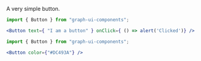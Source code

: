 A very simple button.

```jsx
import { Button } from "graph-ui-components";

<Button text={ "I am a button" } onClick={ () => alert('Clicked')} />
```

```jsx
import { Button } from "graph-ui-components";

<Button color={"#DC493A"} />
```
